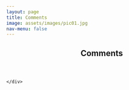 ```yaml
---
layout: page
title: Comments
image: assets/images/pic01.jpg
nav-menu: false
---
```


<!-- Main -->
<div id="main" class="alt">

<!-- One -->
<section id="one">
	<div class="inner">
		<header class="major">
			<h1>Comments</h1>
		</header>
		
	</div>
</section>
</div>

<script>

  function airddataUrl(dataType, method) {
    let suffix = ''
    if (method === 'GET') {
      suffix = '/json'
    }
    if (window.location.host === 'localhost:4000') {
      return `http://localhost:4567/${dataType}${suffix}`
    } else {
      return `https://aird.michaelkeenan.net/${dataType}${suffix}`
    }
  }

  function titleize(s) {
    s = s.replace(/-/g, ' ')

    const arr = s.split(" ");

    for (var i = 0; i < arr.length; i++) {
      arr[i] = arr[i].charAt(0).toUpperCase() + arr[i].slice(1);
    }

    return arr.join(' ')
  }

  fetch(airddataUrl('comments', 'GET'), {
    method: 'GET',
  })
  .then(response => response.json())
  .then(comments => {

    const commentsDiv = $('<div />')
    comments.forEach(comment => {
      const div = $('<div class="comment" />')
      const title = titleize(comment['url'])
      $(`<p><strong>${title}</strong></p>`).appendTo(div)
      $(`<p>${comment['text']}</p>`).appendTo(div)
      div.appendTo(commentsDiv)
    })
    commentsDiv.appendTo($('#main .inner'))
  })
</script>